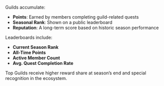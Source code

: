 Guilds accumulate:
- **Points**: Earned by members completing guild-related quests
- **Seasonal Rank**: Shown on a public leaderboard
- **Reputation**: A long-term score based on historic season performance

Leaderboards include:
- **Current Season Rank**
- **All-Time Points**
- **Active Member Count**
- **Avg. Quest Completion Rate**

Top Guilds receive higher reward share at season’s end and special recognition in the ecosystem.